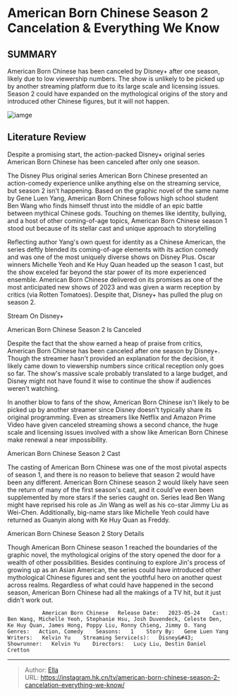 # American Born Chinese Season 2 Cancelation &amp; Everything We Know


## SUMMARY 



  American Born Chinese has been canceled by Disney&#43; after one season, likely due to low viewership numbers.   The show is unlikely to be picked up by another streaming platform due to its large scale and licensing issues.   Season 2 could have expanded on the mythological origins of the story and introduced other Chinese figures, but it will not happen.  

![iamge](https://static1.srcdn.com/wordpress/wp-content/uploads/2023/05/american-born-chinese-season-2.jpg)

## Literature Review
Despite a promising start, the action-packed Disney&#43; original series American Born Chinese has been canceled after only one season. 




The Disney Plus original series American Born Chinese presented an action-comedy experience unlike anything else on the streaming service, but season 2 isn&#39;t happening. Based on the graphic novel of the same name by Gene Luen Yang, American Born Chinese follows high school student Ben Wang who finds himself thrust into the middle of an epic battle between mythical Chinese gods. Touching on themes like identity, bullying, and a host of other coming-of-age topics, American Born Chinese season 1 stood out because of its stellar cast and unique approach to storytelling




Reflecting author Yang&#39;s own quest for identity as a Chinese American, the series deftly blended its coming-of-age elements with its action comedy and was one of the most uniquely diverse shows on Disney Plus. Oscar winners Michelle Yeoh and Ke Huy Quan headed up the season 1 cast, but the show exceled far beyond the star power of its more experienced ensemble. American Born Chinese delivered on its promises as one of the most anticipated new shows of 2023 and was given a warm reception by critics (via Rotten Tomatoes). Despite that, Disney&#43; has pulled the plug on season 2.

Stream On Disney&#43;


 American Born Chinese Season 2 Is Canceled 
          

Despite the fact that the show earned a heap of praise from critics, American Born Chinese has been canceled after one season by Disney&#43;. Though the streamer hasn&#39;t provided an explanation for the decision, it likely came down to viewership numbers since critical reception only goes so far. The show&#39;s massive scale probably translated to a large budget, and Disney might not have found it wise to continue the show if audiences weren&#39;t watching. 




In another blow to fans of the show, American Born Chinese isn&#39;t likely to be picked up by another streamer since Disney doesn&#39;t typically share its original programming. Even as streamers like Netflix and Amazon Prime Video have given canceled streaming shows a second chance, the huge scale and licensing issues involved with a show like American Born Chinese make renewal a near impossibility. 



 American Born Chinese Season 2 Cast 
          

The casting of American Born Chinese was one of the most pivotal aspects of season 1, and there is no reason to believe that season 2 would have been any different. American Born Chinese season 2 would likely have seen the return of many of the first season&#39;s cast, and it could&#39;ve even been supplemented by more stars if the series caught on. Series lead Ben Wang might have reprised his role as Jin Wang as well as his co-star Jimmy Liu as Wei-Chen. Additionally, big-name stars like Michelle Yeoh could have returned as Guanyin along with Ke Huy Quan as Freddy.






 American Born Chinese Season 2 Story Details 
          

Though American Born Chinese season 1 reached the boundaries of the graphic novel, the mythological origins of the story opened the door for a wealth of other possibilities. Besides continuing to explore Jin&#39;s process of growing up as an Asian American, the series could have introduced other mythological Chinese figures and sent the youthful hero on another quest across realms. Regardless of what could have happened in the second season, American Born Chinese had all the makings of a TV hit, but it just didn&#39;t work out.

               American Born Chinese   Release Date:   2023-05-24    Cast:   Ben Wang, Michelle Yeoh, Stephanie Hsu, Josh Duvendeck, Celeste Den, Ke Huy Quan, James Hong, Poppy Liu, Ronny Chieng, Jimmy O. Yang    Genres:   Action, Comedy    Seasons:   1    Story By:   Gene Luen Yang    Writers:   Kelvin Yu    Streaming Service(s):   Disney&#43;    Showrunner:   Kelvin Yu    Directors:   Lucy Liu, Destin Daniel Cretton      

---

> Author: [Ella](https://instagram.hk.cn/)  
> URL: https://instagram.hk.cn/tv/american-born-chinese-season-2-cancelation-everything-we-know/  

